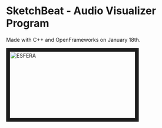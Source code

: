 SketchBeat - Audio Visualizer Program
==================
Made with C++ and OpenFrameworks on January 18th.

<a href="http://www.youtube.com/watch?v=AIplDxpbyRY" target="_blank"><img src="https://raw2.github.com/Satimidus/SketchBeat/master/src/esfera.png" 
alt="ESFERA" width="340" height="180" border="10" /></a>
